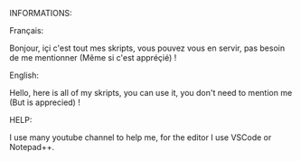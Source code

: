 INFORMATIONS:

Français:

Bonjour, içi c'est tout mes skripts, vous pouvez vous en servir, pas besoin de me mentionner (Même si c'est appréçié) !

English:

Hello, here is all of my skripts, you can use it, you don't need to mention me (But is apprecied) !

HELP:

I use many youtube channel to help me, for the editor I use VSCode or Notepad++.
